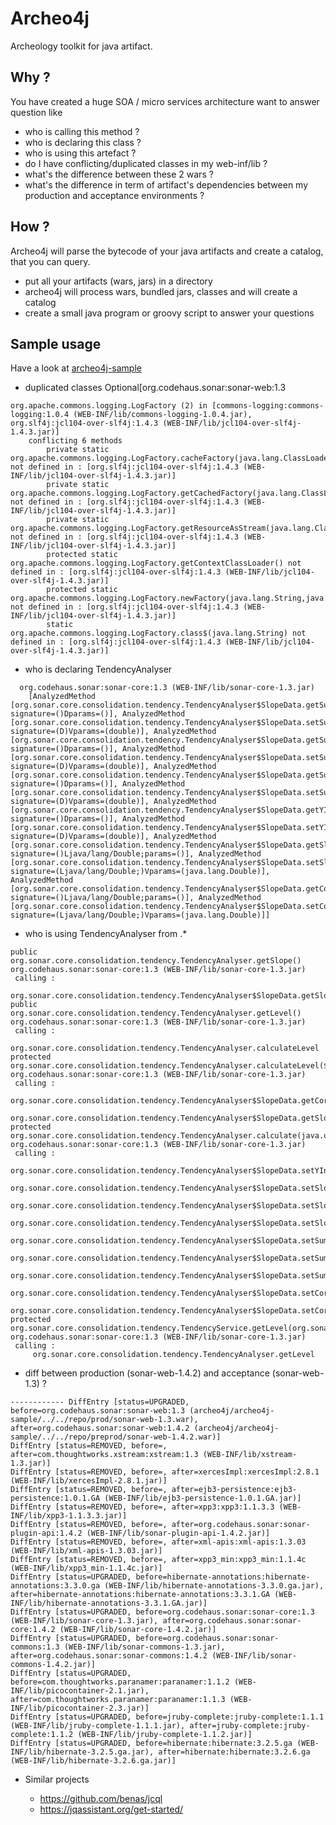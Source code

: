 # Archeo4j
Archeology toolkit for java artifact.

## Why ?

You have created a huge SOA / micro services architecture want to answer question like
  - who is calling this method ?
  - who is declaring this class ?
  - who is using this artefact ?
  - do I have conflicting/duplicated classes in my web-inf/lib ?
  - what's the difference between these 2 wars ?
  - what's the difference in term of artifact's dependencies between my production and acceptance environments ?
  
## How ?

Archeo4j will parse the bytecode of your java artifacts and create a catalog, that you can query.

  - put all your artifacts (wars, jars) in a directory
  - archeo4j will process wars, bundled jars, classes and will create a catalog   
  - create a small java program or groovy script to answer your questions
  

## Sample usage

Have a look at [archeo4j-sample](https://github.com/mestachs/archeo4j/blob/master/archeo4j-sample/src/main/java/AnalyzeSonar.java)

 * duplicated classes Optional[org.codehaus.sonar:sonar-web:1.3 

```
org.apache.commons.logging.LogFactory (2) in [commons-logging:commons-logging:1.0.4 (WEB-INF/lib/commons-logging-1.0.4.jar), org.slf4j:jcl104-over-slf4j:1.4.3 (WEB-INF/lib/jcl104-over-slf4j-1.4.3.jar)]
	conflicting 6 methods 
		private static org.apache.commons.logging.LogFactory.cacheFactory(java.lang.ClassLoader,) not defined in : [org.slf4j:jcl104-over-slf4j:1.4.3 (WEB-INF/lib/jcl104-over-slf4j-1.4.3.jar)]
		private static org.apache.commons.logging.LogFactory.getCachedFactory(java.lang.ClassLoader) not defined in : [org.slf4j:jcl104-over-slf4j:1.4.3 (WEB-INF/lib/jcl104-over-slf4j-1.4.3.jar)]
		private static org.apache.commons.logging.LogFactory.getResourceAsStream(java.lang.ClassLoader,java.lang.String) not defined in : [org.slf4j:jcl104-over-slf4j:1.4.3 (WEB-INF/lib/jcl104-over-slf4j-1.4.3.jar)]
		protected static org.apache.commons.logging.LogFactory.getContextClassLoader() not defined in : [org.slf4j:jcl104-over-slf4j:1.4.3 (WEB-INF/lib/jcl104-over-slf4j-1.4.3.jar)]
		protected static org.apache.commons.logging.LogFactory.newFactory(java.lang.String,java.lang.ClassLoader) not defined in : [org.slf4j:jcl104-over-slf4j:1.4.3 (WEB-INF/lib/jcl104-over-slf4j-1.4.3.jar)]
		static org.apache.commons.logging.LogFactory.class$(java.lang.String) not defined in : [org.slf4j:jcl104-over-slf4j:1.4.3 (WEB-INF/lib/jcl104-over-slf4j-1.4.3.jar)]
```

 * who is declaring TendencyAnalyser
 
```
  org.codehaus.sonar:sonar-core:1.3 (WEB-INF/lib/sonar-core-1.3.jar)
	[AnalyzedMethod [org.sonar.core.consolidation.tendency.TendencyAnalyser$SlopeData.getSumXPower2, signature=()Dparams=()], AnalyzedMethod [org.sonar.core.consolidation.tendency.TendencyAnalyser$SlopeData.setSumXPower2, signature=(D)Vparams=(double)], AnalyzedMethod [org.sonar.core.consolidation.tendency.TendencyAnalyser$SlopeData.getSumYPower2, signature=()Dparams=()], AnalyzedMethod [org.sonar.core.consolidation.tendency.TendencyAnalyser$SlopeData.setSumYPower2, signature=(D)Vparams=(double)], AnalyzedMethod [org.sonar.core.consolidation.tendency.TendencyAnalyser$SlopeData.getSumXY, signature=()Dparams=()], AnalyzedMethod [org.sonar.core.consolidation.tendency.TendencyAnalyser$SlopeData.setSumXY, signature=(D)Vparams=(double)], AnalyzedMethod [org.sonar.core.consolidation.tendency.TendencyAnalyser$SlopeData.getYIntercept, signature=()Dparams=()], AnalyzedMethod [org.sonar.core.consolidation.tendency.TendencyAnalyser$SlopeData.setYIntercept, signature=(D)Vparams=(double)], AnalyzedMethod [org.sonar.core.consolidation.tendency.TendencyAnalyser$SlopeData.getSlope, signature=()Ljava/lang/Double;params=()], AnalyzedMethod [org.sonar.core.consolidation.tendency.TendencyAnalyser$SlopeData.setSlope, signature=(Ljava/lang/Double;)Vparams=(java.lang.Double)], AnalyzedMethod [org.sonar.core.consolidation.tendency.TendencyAnalyser$SlopeData.getCorrelationRate, signature=()Ljava/lang/Double;params=()], AnalyzedMethod [org.sonar.core.consolidation.tendency.TendencyAnalyser$SlopeData.setCorrelationRate, signature=(Ljava/lang/Double;)Vparams=(java.lang.Double)]]
```
 
 * who is using TendencyAnalyser from .*
 
```
public org.sonar.core.consolidation.tendency.TendencyAnalyser.getSlope() org.codehaus.sonar:sonar-core:1.3 (WEB-INF/lib/sonar-core-1.3.jar)
 calling :
	 org.sonar.core.consolidation.tendency.TendencyAnalyser$SlopeData.getSlope
public org.sonar.core.consolidation.tendency.TendencyAnalyser.getLevel() org.codehaus.sonar:sonar-core:1.3 (WEB-INF/lib/sonar-core-1.3.jar)
 calling :
	 org.sonar.core.consolidation.tendency.TendencyAnalyser.calculateLevel
protected org.sonar.core.consolidation.tendency.TendencyAnalyser.calculateLevel($SlopeData) org.codehaus.sonar:sonar-core:1.3 (WEB-INF/lib/sonar-core-1.3.jar)
 calling :
	 org.sonar.core.consolidation.tendency.TendencyAnalyser$SlopeData.getCorrelationRate
	 org.sonar.core.consolidation.tendency.TendencyAnalyser$SlopeData.getSlope
protected org.sonar.core.consolidation.tendency.TendencyAnalyser.calculate(java.util.List) org.codehaus.sonar:sonar-core:1.3 (WEB-INF/lib/sonar-core-1.3.jar)
 calling :
	 org.sonar.core.consolidation.tendency.TendencyAnalyser$SlopeData.setYIntercept
	 org.sonar.core.consolidation.tendency.TendencyAnalyser$SlopeData.setSlope
	 org.sonar.core.consolidation.tendency.TendencyAnalyser$SlopeData.setSlope
	 org.sonar.core.consolidation.tendency.TendencyAnalyser$SlopeData.setSlope
	 org.sonar.core.consolidation.tendency.TendencyAnalyser$SlopeData.setSumXPower2
	 org.sonar.core.consolidation.tendency.TendencyAnalyser$SlopeData.setSumXY
	 org.sonar.core.consolidation.tendency.TendencyAnalyser$SlopeData.setSumYPower2
	 org.sonar.core.consolidation.tendency.TendencyAnalyser$SlopeData.setCorrelationRate
	 org.sonar.core.consolidation.tendency.TendencyAnalyser$SlopeData.setCorrelationRate
protected org.sonar.core.consolidation.tendency.TendencyService.getLevel(org.sonar.core.consolidation.tendency.TendencyAnalyser) org.codehaus.sonar:sonar-core:1.3 (WEB-INF/lib/sonar-core-1.3.jar)
 calling :
	 org.sonar.core.consolidation.tendency.TendencyAnalyser.getLevel
```

* diff between production (sonar-web-1.4.2) and acceptance (sonar-web-1.3) ?

```
------------ DiffEntry [status=UPGRADED, before=org.codehaus.sonar:sonar-web:1.3 (archeo4j/archeo4j-sample/../../repo/prod/sonar-web-1.3.war), after=org.codehaus.sonar:sonar-web:1.4.2 (archeo4j/archeo4j-sample/../../repo/preprod/sonar-web-1.4.2.war)]
DiffEntry [status=REMOVED, before=, after=com.thoughtworks.xstream:xstream:1.3 (WEB-INF/lib/xstream-1.3.jar)]
DiffEntry [status=REMOVED, before=, after=xercesImpl:xercesImpl:2.8.1 (WEB-INF/lib/xercesImpl-2.8.1.jar)]
DiffEntry [status=REMOVED, before=, after=ejb3-persistence:ejb3-persistence:1.0.1.GA (WEB-INF/lib/ejb3-persistence-1.0.1.GA.jar)]
DiffEntry [status=REMOVED, before=, after=xpp3:xpp3:1.1.3.3 (WEB-INF/lib/xpp3-1.1.3.3.jar)]
DiffEntry [status=REMOVED, before=, after=org.codehaus.sonar:sonar-plugin-api:1.4.2 (WEB-INF/lib/sonar-plugin-api-1.4.2.jar)]
DiffEntry [status=REMOVED, before=, after=xml-apis:xml-apis:1.3.03 (WEB-INF/lib/xml-apis-1.3.03.jar)]
DiffEntry [status=REMOVED, before=, after=xpp3_min:xpp3_min:1.1.4c (WEB-INF/lib/xpp3_min-1.1.4c.jar)]
DiffEntry [status=UPGRADED, before=hibernate-annotations:hibernate-annotations:3.3.0.ga (WEB-INF/lib/hibernate-annotations-3.3.0.ga.jar), after=hibernate-annotations:hibernate-annotations:3.3.1.GA (WEB-INF/lib/hibernate-annotations-3.3.1.GA.jar)]
DiffEntry [status=UPGRADED, before=org.codehaus.sonar:sonar-core:1.3 (WEB-INF/lib/sonar-core-1.3.jar), after=org.codehaus.sonar:sonar-core:1.4.2 (WEB-INF/lib/sonar-core-1.4.2.jar)]
DiffEntry [status=UPGRADED, before=org.codehaus.sonar:sonar-commons:1.3 (WEB-INF/lib/sonar-commons-1.3.jar), after=org.codehaus.sonar:sonar-commons:1.4.2 (WEB-INF/lib/sonar-commons-1.4.2.jar)]
DiffEntry [status=UPGRADED, before=com.thoughtworks.paranamer:paranamer:1.1.2 (WEB-INF/lib/picocontainer-2.1.jar), after=com.thoughtworks.paranamer:paranamer:1.1.3 (WEB-INF/lib/picocontainer-2.3.jar)]
DiffEntry [status=UPGRADED, before=jruby-complete:jruby-complete:1.1.1 (WEB-INF/lib/jruby-complete-1.1.1.jar), after=jruby-complete:jruby-complete:1.1.2 (WEB-INF/lib/jruby-complete-1.1.2.jar)]
DiffEntry [status=UPGRADED, before=hibernate:hibernate:3.2.5.ga (WEB-INF/lib/hibernate-3.2.5.ga.jar), after=hibernate:hibernate:3.2.6.ga (WEB-INF/lib/hibernate-3.2.6.ga.jar)]
```
* Similar projects
  
  
  * https://github.com/benas/jcql
  * https://jqassistant.org/get-started/
